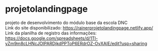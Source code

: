 # projetolandingpage
projeto de desenvolvimento do módulo base da escola DNC <br>
Link do site disponibilizado: https://rainerprojetolandingpage.netlify.app/ <br>
Link da planilha de registro das informações: https://docs.google.com/spreadsheets/d/1Tl-yZm9m8cLHNcJOIPARDjkdPPToP6ERdrOZ-OvXAIE/edit?usp=sharing

